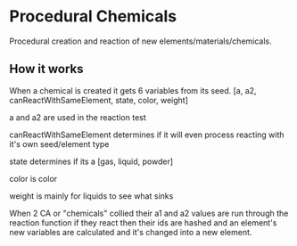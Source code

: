 # Procedural Chemicals
 Procedural creation and reaction of new elements/materials/chemicals.
## How it works
 When a chemical is created it gets 6 variables from its seed. [a, a2, canReactWithSameElement, state, color, weight]

 a and a2 are used in the reaction test

 canReactWithSameElement determines if it will even process reacting with it's own seed/element type

 state determines if its a [gas, liquid, powder]

 color is color

 weight is mainly for liquids to see what sinks
 
 When 2 CA or "chemicals" collied their a1 and a2 values are run through the reaction function if they react then their ids are hashed and an element's new variables are calculated and it's changed into a new element.